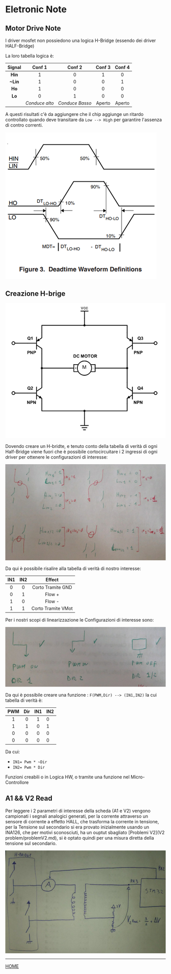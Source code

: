 # Eletronic Note

## Motor Drive Note

I driver mosfet non possiedono una logica H-Bridge (essendo dei driver HALF-Bridge)

La loro tabella logica è:


|  Signal  |     Conf 1     |     Conf 2      | Conf 3 | Conf 4 |
| :------: | :------------: | :-------------: | :----: | :----: |
| **Hin**  |       1        |        0        |   1    |   0    |
| **~Lin** |       1        |        0        |   0    |   1    |
|  **Ho**  |       1        |        0        |   0    |   0    |
|  **Lo**  |       0        |        1        |   0    |   0    |
|          | *Conduce alto* | *Conduce Basso* | Aperto | Aperto |

A questi risultati c'è da aggiungere che il chip aggiunge un ritardo controllato quando deve transitare da `Low --> High` per garantire l'assenza di contro correnti.

![Timing-low2high](img/Timing-low2high.png)

## Creazione H-brige



![H-Bridge](img/H-bridge.png)

Dovendo creare un H-bridte, e tenuto conto della tabella di verità di ogni Half-Bridge viene fuori che è possibile cortocircuitare i 2 ingressi di ogni driver per ottenere le configurazioni di interesse:

![Userfull-configuration](img/Userfull-configuration.png)

Da qui è possibile risalire alla tabella di verità di nostro interesse:

| IN1  | IN2  |       Effect       |
| :--: | :--: | :----------------: |
|  0   |  0   | Corto Tramite GND  |
|  0   |  1   |       Flow +       |
|  1   |  0   |       Flow -       |
|  1   |  1   | Corto Tramite VMot |

Per i nostri scopi di linearizzazione le Configurazioni di interesse sono:

![image-20210618180532267](img/Flow-interest.png)

Da qui è possibile creare una funzione : `F(PWM,Dir) --> (IN1,IN2)` la cui tabella di verità è:

| PWM  | Dir  | IN1  | IN2  |
| :--: | :--: | :--: | ---- |
|  1   |  0   |  1   | 0    |
|  1   |  1   |  0   | 1    |
|  0   |  0   |  0   | 0    |
|  0   |  0   |  0   | 0    |

Da cui:

- `IN1= Pwm * ~Dir`
- `IN2= Pwm * Dir`

Funzioni creabili o in Logica HW, o tramite una funzione nel Micro-Controllore

## A1 && V2 Read

Per leggere i 2 parametri di interesse della scheda (A1 e V2) vengono campionati i segnali analogici generati, per la corrente attraverso un sensore di corrente a effetto HALL, che trasforma la corrente in tensione, per la Tensione sul secondario si era provato inizialmente usando un INA126, che per motivi sconosciuti, ha un ouptut sbagliato [Problemi V2](V2 problem/problemV2.md), si è optato quindi per una misura diretta della tensione sul secondario.

![SamplingDiagram](img/SamplingDiagram.jpg)



---

[HOME](/README.md)
